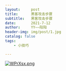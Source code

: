 ```yaml
---
layout:     post
title:      黑客攻击步骤
subtitle:   黑客攻击步骤
date:       2021-7-12
author:     YY——阳阳
header-img: img/post/1.jpg
catalog: false
tags:
    - 小技巧

---
```




[![WPrXsx.png](https://z3.ax1x.com/2021/07/12/WPrXsx.png)](https://imgtu.com/i/WPrXsx)